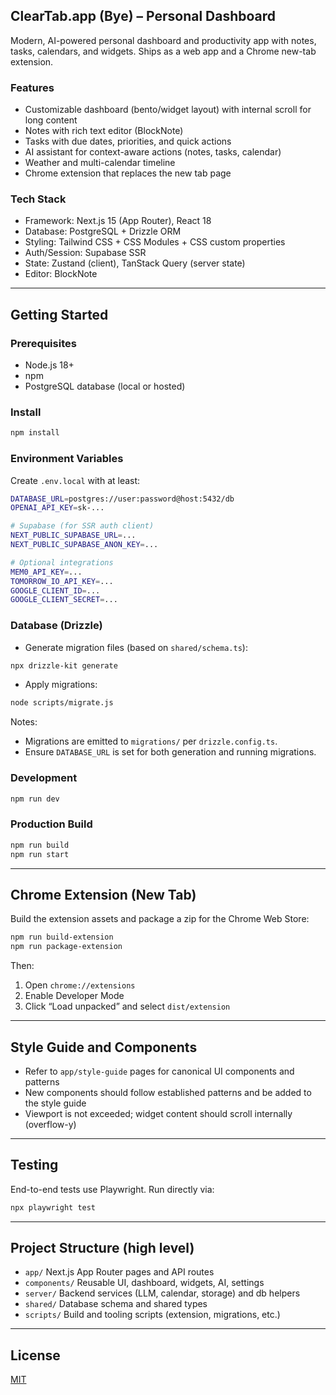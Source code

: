 ## ClearTab.app (Bye) – Personal Dashboard

Modern, AI-powered personal dashboard and productivity app with notes, tasks, calendars, and widgets. Ships as a web app and a Chrome new-tab extension.

### Features
- Customizable dashboard (bento/widget layout) with internal scroll for long content
- Notes with rich text editor (BlockNote)
- Tasks with due dates, priorities, and quick actions
- AI assistant for context-aware actions (notes, tasks, calendar)
- Weather and multi-calendar timeline
- Chrome extension that replaces the new tab page

### Tech Stack
- Framework: Next.js 15 (App Router), React 18
- Database: PostgreSQL + Drizzle ORM
- Styling: Tailwind CSS + CSS Modules + CSS custom properties
- Auth/Session: Supabase SSR
- State: Zustand (client), TanStack Query (server state)
- Editor: BlockNote

---

## Getting Started

### Prerequisites
- Node.js 18+
- npm
- PostgreSQL database (local or hosted)

### Install
```bash
npm install
```

### Environment Variables
Create `.env.local` with at least:
```bash
DATABASE_URL=postgres://user:password@host:5432/db
OPENAI_API_KEY=sk-...

# Supabase (for SSR auth client)
NEXT_PUBLIC_SUPABASE_URL=...
NEXT_PUBLIC_SUPABASE_ANON_KEY=...

# Optional integrations
MEM0_API_KEY=...
TOMORROW_IO_API_KEY=...
GOOGLE_CLIENT_ID=...
GOOGLE_CLIENT_SECRET=...
```

### Database (Drizzle)
- Generate migration files (based on `shared/schema.ts`):
```bash
npx drizzle-kit generate
```
- Apply migrations:
```bash
node scripts/migrate.js
```
Notes:
- Migrations are emitted to `migrations/` per `drizzle.config.ts`.
- Ensure `DATABASE_URL` is set for both generation and running migrations.

### Development
```bash
npm run dev
```

### Production Build
```bash
npm run build
npm run start
```

---

## Chrome Extension (New Tab)
Build the extension assets and package a zip for the Chrome Web Store:
```bash
npm run build-extension
npm run package-extension
```
Then:
1. Open `chrome://extensions`
2. Enable Developer Mode
3. Click “Load unpacked” and select `dist/extension`

---

## Style Guide and Components
- Refer to `app/style-guide` pages for canonical UI components and patterns
- New components should follow established patterns and be added to the style guide
- Viewport is not exceeded; widget content should scroll internally (overflow-y)

---

## Testing
End-to-end tests use Playwright. Run directly via:
```bash
npx playwright test
```

---

## Project Structure (high level)
- `app/` Next.js App Router pages and API routes
- `components/` Reusable UI, dashboard, widgets, AI, settings
- `server/` Backend services (LLM, calendar, storage) and db helpers
- `shared/` Database schema and shared types
- `scripts/` Build and tooling scripts (extension, migrations, etc.)

---

## License
[MIT](LICENSE)